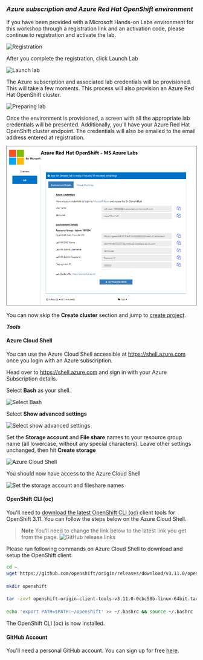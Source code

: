 
### ***Azure subscription and Azure Red Hat OpenShift environment***


If you have been provided with a Microsoft Hands-on Labs environment for this workshop through a registration link and an activation code, please continue to registration and activate the lab.

![Registration](../media/managedlab/0-registration.png)

After you complete the registration, click Launch Lab

![Launch lab](../media/managedlab/1-launchlab.png)

The Azure subscription and associated lab credentials will be provisioned. This will take a few moments. This process will also provision an Azure Red Hat OpenShift cluster.

![Preparing lab](../media/managedlab/2-preparinglab.png)

Once the environment is provisioned, a screen with all the appropriate lab credentials will be presented. Additionally, you'll have your Azure Red Hat OpenShift cluster endpoint. The credentials will also be emailed to the email address entered at registration.

![Credentials](../media/environment.png)

You can now skip the **Create cluster** section and jump to [create project](#createproject).


***Tools***

#### Azure Cloud Shell

You can use the Azure Cloud Shell accessible at <https://shell.azure.com> once you login with an Azure subscription.


Head over to <https://shell.azure.com> and sign in with your Azure Subscription details.

Select **Bash** as your shell.

![Select Bash](../media/cloudshell/0-bash.png)

Select **Show advanced settings**

![Select show advanced settings](../media/cloudshell/1-mountstorage-advanced.png)

Set the **Storage account** and **File share** names to your resource group name (all lowercase, without any special characters). Leave other settings unchanged, then hit **Create storage**

![Azure Cloud Shell](../media/cloudshell/2-storageaccount-fileshare.png)

You should now have access to the Azure Cloud Shell

![Set the storage account and fileshare names](../media/cloudshell/3-cloudshell.png)


#### OpenShift CLI (oc)

You'll need to [download the latest OpenShift CLI (oc)](https://github.com/openshift/origin/releases/tag/v3.11.0) client tools for OpenShift 3.11. You can follow the steps below on the Azure Cloud Shell.


> **Note** You'll need to change the link below to the latest link you get from the page.
> ![GitHub release links](../media/github-oc-release.png)

Please run following commands on Azure Cloud Shell to download and setup the OpenShift client.

```sh
cd ~
wget https://github.com/openshift/origin/releases/download/v3.11.0/openshift-origin-client-tools-v3.11.0-0cbc58b-linux-64bit.tar.gz

mkdir openshift

tar -zxvf openshift-origin-client-tools-v3.11.0-0cbc58b-linux-64bit.tar.gz -C openshift --strip-components=1

echo 'export PATH=$PATH:~/openshift' >> ~/.bashrc && source ~/.bashrc

```

The OpenShift CLI (oc) is now installed.


#### GitHub Account
You'll need a personal GitHub account. You can sign up for free [here](https://github.com/join).
